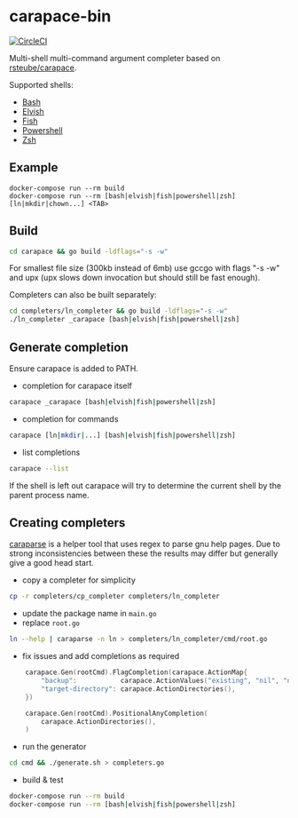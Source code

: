 # carapace-bin

[![CircleCI](https://circleci.com/gh/rsteube/carapace-bin.svg?style=svg)](https://circleci.com/gh/rsteube/carapace-bin)

Multi-shell multi-command argument completer based on [rsteube/carapace](https://github.com/rsteube/carapace).

Supported shells:
- [Bash](https://www.gnu.org/software/bash/)
- [Elvish](https://elv.sh/)
- [Fish](https://fishshell.com/)
- [Powershell](https://microsoft.com/powershell)
- [Zsh](https://www.zsh.org/)


## Example

```
docker-compose run --rm build
docker-compose run --rm [bash|elvish|fish|powershell|zsh]
[ln|mkdir|chown...] <TAB>
```

## Build

```sh
cd carapace && go build -ldflags="-s -w"
```
For smallest file size (300kb instead of 6mb) use gccgo with flags "-s -w" and upx (upx slows down invocation but should still be fast enough).

Completers can also be built separately:
```sh
cd completers/ln_completer && go build -ldflags="-s -w"
./ln_completer _carapace [bash|elvish|fish|powershell|zsh]
```

## Generate completion

Ensure carapace is added to PATH.

- completion for carapace itself
```sh
carapace _carapace [bash|elvish|fish|powershell|zsh]
```
- completion for commands
```sh
carapace [ln|mkdir|...] [bash|elvish|fish|powershell|zsh]
```
- list completions
```sh
carapace --list
```
If the shell is left out carapace will try to determine the current shell by the parent process name.

## Creating completers
[caraparse](https://github.com/rsteube/carapace/tree/support-shorthand-only-flags/caraparse) is a helper tool that uses regex to parse gnu help pages.
Due to strong inconsistencies between these the results may differ but generally give a good head start.

- copy a completer for simplicity
```sh
cp -r completers/cp_completer completers/ln_completer
```
- update the package name in `main.go`
- replace `root.go`
```sh
ln --help | caraparse -n ln > completers/ln_completer/cmd/root.go
```
- fix issues and add completions as required
```go
	carapace.Gen(rootCmd).FlagCompletion(carapace.ActionMap{
		"backup":           carapace.ActionValues("existing", "nil", "none", "off", "numbered", "t", "simple", "never"),
		"target-directory": carapace.ActionDirectories(),
	})

	carapace.Gen(rootCmd).PositionalAnyCompletion(
		carapace.ActionDirectories(),
	)
```
- run the generator
```sh
cd cmd && ./generate.sh > completers.go
```
- build & test
```sh
docker-compose run --rm build
docker-compose run --rm [bash|elvish|fish|powershell|zsh]
```
